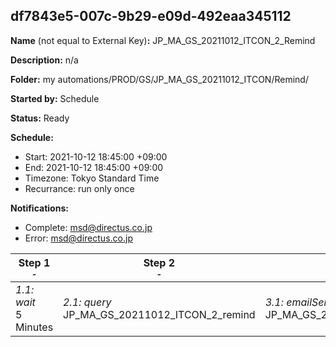 ## df7843e5-007c-9b29-e09d-492eaa345112

**Name** (not equal to External Key)**:** JP_MA_GS_20211012_ITCON_2_Remind

**Description:** n/a

**Folder:** my automations/PROD/GS/JP_MA_GS_20211012_ITCON/Remind/

**Started by:** Schedule

**Status:** Ready

**Schedule:**

* Start: 2021-10-12 18:45:00 +09:00
* End: 2021-10-12 18:45:00 +09:00
* Timezone: Tokyo Standard Time
* Recurrance: run only once

**Notifications:**

* Complete: msd@directus.co.jp
* Error: msd@directus.co.jp

| Step 1<br>_<small>-</small>_ | Step 2<br>_<small>-</small>_ | Step 3<br>_<small>-</small>_ |
| --- | --- | --- |
| _1.1: wait_<br>5 Minutes | _2.1: query_<br>JP_MA_GS_20211012_ITCON_2_remind | _3.1: emailSend_<br>JP_MA_GS_20211012_ITCON_2_remind |
